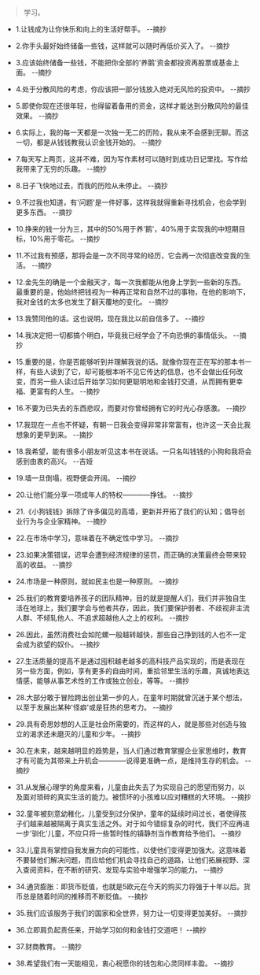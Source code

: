 >学习。

- 1.让钱成为让你快乐和向上的生活好帮手。 --摘抄

- 2.你手头最好始终储备一些钱，这样就可以随时再低价买入了。 --摘抄

- 3.应该始终储备一些钱，不能把你全部的'养鹅'资金都投资再股票或基金上面。 --摘抄

- 4.处于分散风险的考虑，你应该把一部分钱放入绝对无风险的投资中。 --摘抄

- 5.即使你现在还很年轻，也得留着备用的资金，这样才能达到分散风险的最佳效果。 --摘抄

- 6.实际上，我的每一天都是一次独一无二的历险，我从来不会感到无聊。而这一切，都是从钱钱教我认识金钱开始的。 --摘抄

- 7.每天写上两页，这并不难，因为写作素材可以随时到成功日记里找。写作给我带来了无穷的乐趣。 --摘抄

- 8.日子飞快地过去，而我的历险从未停止。 --摘抄

- 9.不过我也知道，有'问题'是一件好事，这样我就得重新寻找机会，也会学到更多东西。 --摘抄

- 10.挣来的钱一分为三，其中的50%用于养'鹅'，40%用于实现我的中短期目标，10%用于零花。 --摘抄

- 11.不过我有预感，那将会是一次不同寻常的经历，它会再一次彻底改变我的生活。 --摘抄

- 12.金先生的确是一个金融天才，每一次我都能从他身上学到一些新的东西。最重要的是，他始终把钱视为一种再正常和自然不过的事物，在他的影响下，我对金钱的太多也发生了翻天覆地的变化。 --摘抄

- 13.我赞同他的话。这也说明，现在我比以前自信多了。 --摘抄

- 14.我决定把一切都搞个明白，毕竟我已经学会了不向恐惧的事情低头。 --摘抄

- 15.重要的是，你是否能够听到并理解我说的话。就像你现在正在写的那本书一样，有些人读到了它，却可能根本听不见它传达的信息，也不会做出任何改变，而另一些人读过后开始学习如何更聪明地和金钱打交道，从而拥有更幸福、更富有的人生。 --摘抄

- 16.不要为已失去的东西悲叹，而要对你曾经拥有它的时光心存感激。 --摘抄

- 17.我现在一点也不怀疑，有朝一日我会变得非常非常富有，也许这一天会比我想象的更早到来。 --摘抄

- 18.我希望，能有很多小朋友听见这本书在说话。一只名叫钱钱的小狗和我将会感到由衷的高兴。 --吉娅

- 19.墙一旦倒塌，视野便会开阔。 --摘抄

- 20.让他们能分享一项成年人的特权————挣钱。 --摘抄

- 21.《小狗钱钱》拆除了许多偏见的高墙，更新并开拓了我们的认知；倡导创业行为与企业家精神。 --摘抄

- 22.在市场中学习，意味着在不确定性中学习。 --摘抄

- 23.如果决策错误，迟早会遭到经济规律的惩罚，而正确的决策最终会带来较高的收益。 --摘抄

- 24.市场是一种原则，就如民主也是一种原则。 --摘抄

- 25.我们的教育要培养孩子的团队精神，目的就是提醒人们，我们并非独自生活在地球上，我们要学会与他者共存，因此，我们要保护弱者、不歧视非主流人群、不倾轧他人、不追求超越他人之上的权利。 --摘抄

- 26.因此，虽然消费社会如陀螺一般越转越快，那些自己挣到钱的人也不一定会成为欲望的奴仆。 --摘抄

- 27.生活质量的提高不是通过囤积越老越多的高科技产品实现的，而是表现在另一些方面，例如，享有更多的自由时间，重拾邻里生活的乐趣，真诚地表达情感，能够从事艺术性的工作或独立创业，等等。 --摘抄

- 28.大部分敢于冒险跨出创业第一步的人，在童年时期就曾沉迷于某个想法，以至于发展出某种'怪癖'或是狂热的思考力。 --摘抄

- 29.具有奇思妙想的人正是社会所需要的，而这样的人，就是那些对创造与独立的渴求还未磨灭的儿童和少年。 --摘抄

- 30.在未来，越来越明显的趋势是，当人们通过教育掌握企业家思维时，教育才有可能为其带来上升机会————说得更准确一点，是维持生存的机会。 --摘抄

- 31.从发展心理学的角度来看，儿童由此失去了为实现自己的愿望而努力，以及面对琐碎的真实生活的能力。被惯坏的小孩难以应对糟糕的大环境。 --摘抄

- 32.童年被刻意幼稚化，儿童受到过分保护，童年的延续时间过长，者使得孩子们越来越被隔离于真实生活之外。对于如今错综复杂的时代，我们不应再进一步'驯化'儿童，不应只将一些暂时性的镇静剂当作教育给予他们。 --摘抄

- 33.儿童具有掌控自我发展方向的可能性，以使他们变得更加强大。这意味着不要替他们解决问题，而应给他们机会寻找自己的道路，让他们拓展视野、深入查阅资料，在不断的研究、发现与实验中增强学习的能力。 --摘抄

- 34.通货膨胀：即货币贬值，也就是5欧元在今天的购买力将强于十年以后。货币总是随着时间的推移而不断贬值。 --摘抄

- 35.我们应该服务于我们的国家和全世界，努力让一切变得更加美好。 --摘抄

- 36.立即肩负起责任来，开始学习如何和金钱打交道吧！ --摘抄

- 37.财商教育。 --摘抄

- 38.希望我们有一天能相见，衷心祝愿你的钱包和心灵同样丰盈。 --摘抄
